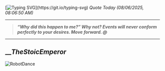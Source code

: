 [![Typing SVG](https://readme-typing-svg.herokuapp.com?font=Press+Start+2P&color=C2F784&size=35&width=900&height=100&lines=Hello+World%2C+I'm+Hung+!)](https://git.io/typing-svg) 
_Quote Today (08/06/2025, 08:06:50 AM)_
___
>**_“Why did this happen to me?” Why not? Events will never conform perfectly to your desires. Move forward. @_**
___

## __**_TheStoicEmperor_**

![RobotDance](src/assets/images/robot-dancing-dribble.gif?style=center)
